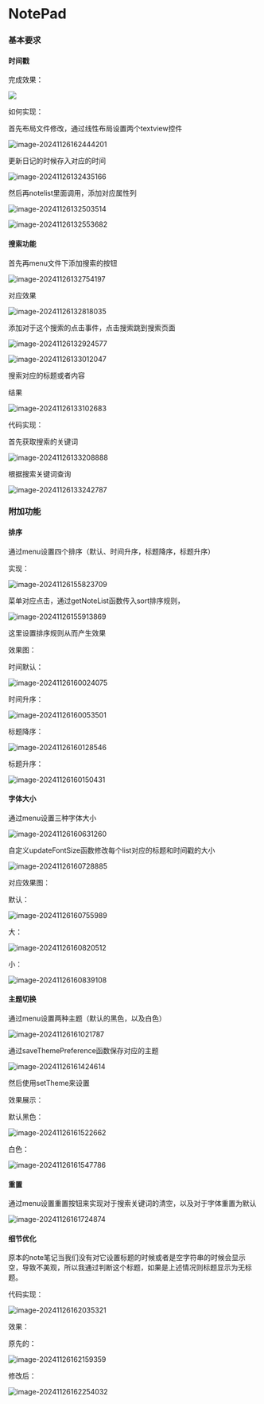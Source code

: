 # NotePad
### 基本要求

#### 时间戳

完成效果：

![](D:\Android\project\NotePad\img\image-20241126132035932.png)

如何实现：

首先布局文件修改，通过线性布局设置两个textview控件

![image-20241126162444201](C:\Users\29424\AppData\Roaming\Typora\typora-user-images\image-20241126162444201.png)

更新日记的时候存入对应的时间

![image-20241126132435166](C:\Users\29424\AppData\Roaming\Typora\typora-user-images\image-20241126132435166.png)

然后再notelist里面调用，添加对应属性列

![image-20241126132503514](C:\Users\29424\AppData\Roaming\Typora\typora-user-images\image-20241126132503514.png)

![image-20241126132553682](C:\Users\29424\AppData\Roaming\Typora\typora-user-images\image-20241126132553682.png)



#### 搜索功能

首先再menu文件下添加搜索的按钮

![image-20241126132754197](C:\Users\29424\AppData\Roaming\Typora\typora-user-images\image-20241126132754197.png)

对应效果

![image-20241126132818035](C:\Users\29424\AppData\Roaming\Typora\typora-user-images\image-20241126132818035.png)



添加对于这个搜索的点击事件，点击搜索跳到搜索页面

![image-20241126132924577](C:\Users\29424\AppData\Roaming\Typora\typora-user-images\image-20241126132924577.png)

![image-20241126133012047](C:\Users\29424\AppData\Roaming\Typora\typora-user-images\image-20241126133012047.png)

搜索对应的标题或者内容

结果

![image-20241126133102683](C:\Users\29424\AppData\Roaming\Typora\typora-user-images\image-20241126133102683.png)

代码实现：

首先获取搜索的关键词

![image-20241126133208888](C:\Users\29424\AppData\Roaming\Typora\typora-user-images\image-20241126133208888.png)

根据搜索关键词查询

![image-20241126133242787](C:\Users\29424\AppData\Roaming\Typora\typora-user-images\image-20241126133242787.png)





### 附加功能

#### 排序

通过menu设置四个排序（默认、时间升序，标题降序，标题升序）

实现：

![image-20241126155823709](C:\Users\29424\AppData\Roaming\Typora\typora-user-images\image-20241126155823709.png)

菜单对应点击，通过getNoteList函数传入sort排序规则，

![image-20241126155913869](C:\Users\29424\AppData\Roaming\Typora\typora-user-images\image-20241126155913869.png)

这里设置排序规则从而产生效果

效果图：

时间默认：

![image-20241126160024075](C:\Users\29424\AppData\Roaming\Typora\typora-user-images\image-20241126160024075.png)

时间升序：

![image-20241126160053501](C:\Users\29424\AppData\Roaming\Typora\typora-user-images\image-20241126160053501.png)

标题降序：

![image-20241126160128546](C:\Users\29424\AppData\Roaming\Typora\typora-user-images\image-20241126160128546.png)

标题升序：

![image-20241126160150431](C:\Users\29424\AppData\Roaming\Typora\typora-user-images\image-20241126160150431.png)



#### 字体大小

通过menu设置三种字体大小



![image-20241126160631260](C:\Users\29424\AppData\Roaming\Typora\typora-user-images\image-20241126160631260.png)

自定义updateFontSize函数修改每个list对应的标题和时间戳的大小

![image-20241126160728885](C:\Users\29424\AppData\Roaming\Typora\typora-user-images\image-20241126160728885.png)

对应效果图：

默认：

![image-20241126160755989](C:\Users\29424\AppData\Roaming\Typora\typora-user-images\image-20241126160755989.png)

大：

![image-20241126160820512](C:\Users\29424\AppData\Roaming\Typora\typora-user-images\image-20241126160820512.png)

小：

![image-20241126160839108](C:\Users\29424\AppData\Roaming\Typora\typora-user-images\image-20241126160839108.png)



#### 主题切换

通过menu设置两种主题（默认的黑色，以及白色）

![image-20241126161021787](C:\Users\29424\AppData\Roaming\Typora\typora-user-images\image-20241126161021787.png)

通过saveThemePreference函数保存对应的主题

![image-20241126161424614](C:\Users\29424\AppData\Roaming\Typora\typora-user-images\image-20241126161424614.png)

然后使用setTheme来设置

效果展示：

默认黑色：

![image-20241126161522662](C:\Users\29424\AppData\Roaming\Typora\typora-user-images\image-20241126161522662.png)



白色：

![image-20241126161547786](C:\Users\29424\AppData\Roaming\Typora\typora-user-images\image-20241126161547786.png)



#### 重置

通过menu设置重置按钮来实现对于搜索关键词的清空，以及对于字体重置为默认

![image-20241126161724874](C:\Users\29424\AppData\Roaming\Typora\typora-user-images\image-20241126161724874.png)

#### 细节优化

原本的note笔记当我们没有对它设置标题的时候或者是空字符串的时候会显示空，导致不美观，所以我通过判断这个标题，如果是上述情况则标题显示为无标题。

代码实现：

![image-20241126162035321](C:\Users\29424\AppData\Roaming\Typora\typora-user-images\image-20241126162035321.png)

效果：

原先的：

![image-20241126162159359](C:\Users\29424\AppData\Roaming\Typora\typora-user-images\image-20241126162159359.png)

修改后：

![image-20241126162254032](C:\Users\29424\AppData\Roaming\Typora\typora-user-images\image-20241126162254032.png)
